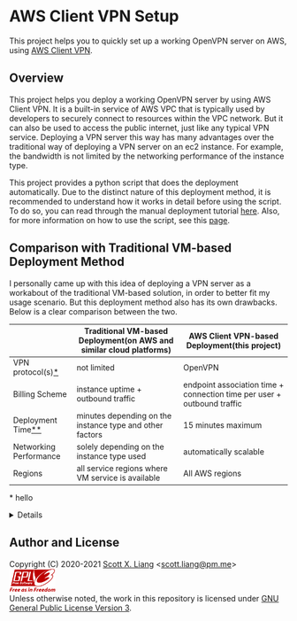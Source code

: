 # AWS Client VPN Setup

This project helps you to quickly set up a working OpenVPN server on AWS, using [AWS Client VPN](https://aws.amazon.com/vpn/client-vpn/). 

## Overview

This project helps you deploy a working OpenVPN server by using AWS Client VPN. It is a built-in service of AWS VPC that is typically used by developers to securely connect to resources within the VPC network. But it can also be used to access the public internet, just like any typical VPN service. Deploying a VPN server this way has many advantages over the traditional way of deploying a VPN server on an ec2 instance. For example, the bandwidth is not limited by the networking performance of the instance type.

This project provides a python script that does the deployment automatically. Due to the distinct nature of this deployment method, it is recommended to understand how it works in detail before using the script. To do so, you can read through the manual deployment tutorial [here](docs/manual-deployment.md). Also, for more information on how to use the script, see this [page](docs/deployment-script.md).

## Comparison with Traditional VM-based Deployment Method

I personally came up with this idea of deploying a VPN server as a workabout of the traditional VM-based solution, in order to better fit my usage scenario. But this deployment method also has its own drawbacks. Below is a clear comparison between the two.

| | Traditional VM-based Deployment(on AWS and similar cloud platforms) | AWS Client VPN-based Deployment(this project) |
| --- | --- | --- |
| VPN protocol(s)[\*](#vpn-protocol-note) | not limited | OpenVPN |
| Billing Scheme  | instance uptime + outbound traffic | endpoint association time + connection time per user + outbound traffic |
| Deployment Time[\*\*](#deployment-time-note) | minutes depending on the instance type and other factors | 15 minutes maximum |
| Networking Performance | solely depending on the instance type used | automatically scalable | 
| Regions | all service regions where VM service is available | All AWS regions |

<a name="#vpn-protocol-note"></a>
\* hello

<details>

<a name="deployment-time-note"></a>
\*\* hello2

</details>

## Author and License

Copyright (C) 2020-2021 [Scott X. Liang](https://github.com/scottpedia) \<scott.liang@pm.me\>   
[![GPL logo with text](img/gplv3-with-text-84x42.png)](https://www.gnu.org/licenses/gpl-3.0.txt)  
Unless otherwise noted, the work in this repository is licensed under [GNU General Public License Version 3](https://www.gnu.org/licenses/gpl-3.0.txt).

